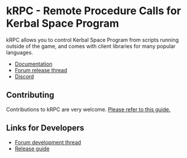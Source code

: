 # kRPC - Remote Procedure Calls for Kerbal Space Program

kRPC allows you to control Kerbal Space Program from scripts running outside of
the game, and comes with client libraries for many popular languages.

 * [Documentation](https://krpc.github.io/krpc)
 * [Forum release thread](http://forum.kerbalspaceprogram.com/index.php?/topic/130742-105-krpc-remote-control-your-ships-using-python-c-c-lua-v021-10th-feb-2016/)
 * [Discord](https://discord.gg/bXuaTrj)

## Contributing

Contributions to kRPC are very welcome. [Please refer to this guide.](CONTRIBUTIONS.md)

## Links for Developers

 * [Forum development thread](https://forum.kerbalspaceprogram.com/index.php?/topic/62902-14113x122-krpc-remote-procedure-call-server-v045-17th-march-2018/)
 * [Release guide](Release-Guide.md)
